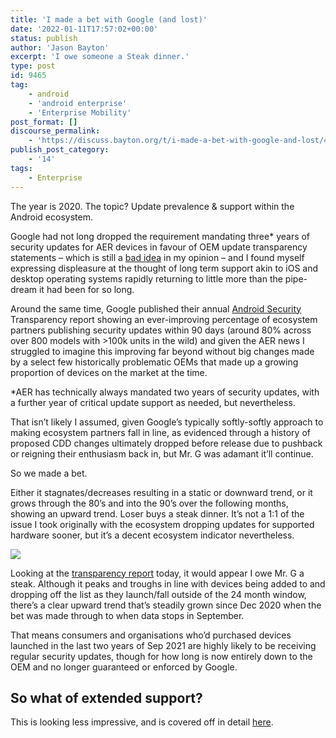 ```yaml
---
title: 'I made a bet with Google (and lost)'
date: '2022-01-11T17:57:02+00:00'
status: publish
author: 'Jason Bayton'
excerpt: 'I owe someone a Steak dinner.'
type: post
id: 9465
tag:
    - android
    - 'android enterprise'
    - 'Enterprise Mobility'
post_format: []
discourse_permalink:
    - 'https://discuss.bayton.org/t/i-made-a-bet-with-google-and-lost/413'
publish_post_category:
    - '14'
tags:
    - Enterprise
---
```

The year is 2020. The topic? Update prevalence &amp; support within the Android ecosystem.

Google had not long dropped the requirement mandating three\* years of security updates for AER devices in favour of OEM update transparency statements – which is still a [bad idea](https://twitter.com/JasonBayton/status/1332451282926383114) in my opinion – and I found myself expressing displeasure at the thought of long term support akin to iOS and desktop operating systems rapidly returning to little more than the pipe-dream it had been for so long.

Around the same time, Google published their annual [Android Security](https://transparencyreport.google.com/android-security/device-platform-safety?device_security_update=filter%20key:1&lu=device_security_update) Transparency report showing an ever-improving percentage of ecosystem partners publishing security updates within 90 days (around 80% across over 800 models with &gt;100k units in the wild) and given the AER news I struggled to imagine this improving far beyond without big changes made by a select few historically problematic OEMs that made up a growing proportion of devices on the market at the time.

\*AER has technically always mandated two years of security updates, with a further year of critical update support as needed, but nevertheless.

That isn’t likely I assumed, given Google’s typically softly-softly approach to making ecosystem partners fall in line, as evidenced through a history of proposed CDD changes ultimately dropped before release due to pushback or reigning their enthusiasm back in, but Mr. G was adamant it’ll continue.

So we made a bet.

Either it stagnates/decreases resulting in a static or downward trend, or it grows through the 80’s and into the 90’s over the following months, showing an upward trend. Loser buys a steak dinner. It’s not a 1:1 of the issue I took originally with the ecosystem dropping updates for supported hardware sooner, but it’s a decent ecosystem indicator nevertheless.

![](https://r2_worker.bayton.workers.dev/uploads/2022/01/image.png)

Looking at the [transparency report](https://transparencyreport.google.com/android-security/device-platform-safety?device_security_update=filter%20key:1&lu=device_security_update) today, it would appear I owe Mr. G a steak. Although it peaks and troughs in line with devices being added to and dropping off the list as they launch/fall outside of the 24 month window, there’s a clear upward trend that’s steadily grown since Dec 2020 when the bet was made through to when data stops in September.

That means consumers and organisations who’d purchased devices launched in the last two years of Sep 2021 are highly likely to be receiving regular security updates, though for how long is now entirely down to the OEM and no longer guaranteed or enforced by Google.

So what of extended support?
----------------------------

This is looking less impressive, and is covered off in detail [here](/2022/01/aer-dropped-the-3-year-update-mandate-with-android-11-where-are-we-now/).